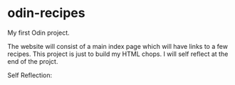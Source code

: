 # odin-recipes
My first Odin project.<p>

<p>The website will consist of a main index page which will have links to a few recipes. This project is just to build my HTML chops. I will self reflect at the end of the projct.<p>

<p>Self Reflection:
